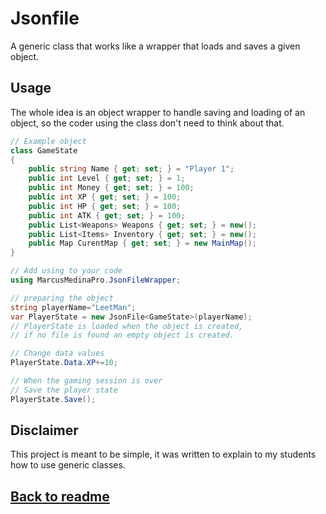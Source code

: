 ﻿# Jsonfile

A generic class that works like a wrapper that loads and saves a given object.

## Usage
The whole idea is an object wrapper to handle saving and loading of an object, so the coder using the class don't need to think about that.

```cs
// Example object
class GameState
{
    public string Name { get; set; } = "Player 1";
    public int Level { get; set; } = 1;
    public int Money { get; set; } = 100;
    public int XP { get; set; } = 100;
    public int HP { get; set; } = 100;
    public int ATK { get; set; } = 100;
    public List<Weapons> Weapons { get; set; } = new();
    public List<Items> Inventory { get; set; } = new();
    public Map CurentMap { get; set; } = new MainMap();
}
```

```cs
// Add using to your code
using MarcusMedinaPro.JsonFileWrapper;

// preparing the object
string playerName="LeetMan";
var PlayerState = new JsonFile<GameState>(playerName);
// PlayerState is loaded when the object is created, 
// if no file is found an empty object is created.

// Change data values
PlayerState.Data.XP+=10;

// When the gaming session is over
// Save the player state
PlayerState.Save();
```

## Disclaimer
This project is meant to be simple, it was written to explain to my students how to use generic classes.

##  [Back to readme](https://github.com/MarcusMedinaPro/JsonFileWrapper/blob/main/ReadMe.md)    
